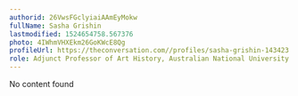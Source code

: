 ```yaml
---
authorid: 26VwsFGclyiaiAAmEyMokw
fullName: Sasha Grishin
lastmodified: 1524654758.567376
photo: 4IWhmVHXEkm26GoKWcE8Qg
profileUrl: https://theconversation.com//profiles/sasha-grishin-143423
role: Adjunct Professor of Art History, Australian National University
---
```

No content found